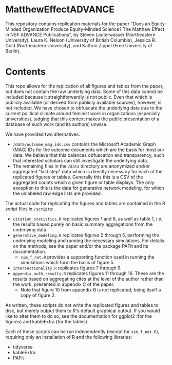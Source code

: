 # MatthewEffectADVANCE

This repository contains replication materials for the paper "Does an Equity-Minded Organization Produce Equity-Minded Science? The Matthew Effect in NSF ADVANCE Publications", by Steven Lauterwasser (Northeastern University), Laura K. Nelson (University of British Columbia), Jessica R. Gold (Northeastern University), and Kathrin Zippel (Free University of Berlin). 


# Contents

This repo allows for the replication of all figures and tables from the paper, but does not contain the raw underlying data. Some of this data cannot be included because it straightforwardly is not public. Even that which is publicly available (or derived from publicly available sources), however, is not included. We have chosen to obfuscate the underlying data due to the current political climate around feminist work in organizations (especially universities), judging that this context makes the public presentation of a database of such work (and its authors) unwise. 

We have provided two alternatives: 

- `/data/outcome_mag_ids.csv` contains the Microsoft Academic Graph (MAG) IDs for the outcome documents which are the basis for most our data. We believe that this balances obfuscation and transparency, such that interested scholars can still investigate the underlying data. 
- The remaining files in the `/data` directory are anonymized and/or aggregated "last step" data which is directly necessary for each of the replicated figures or tables. Generally this this is a CSV of the aggregated counts which a given figure or table displays. The only exception to this is the data for generative network modeling, for which the unlabeled raw edge lists are provided. 

The actual code for replicating the figures and tables are contained in the R script files in `/scripts`:

- `citation_statistics.R` replicates figures 1 and 6, as well as table 1, i.e., the results based purely on basic summary aggregations from the underlying data.
- `generative_modeling.R` replicates figures 2 through 5, performing the underlying modeling and running the necessary simulations. For details on the methods, see the paper and/or the package PAFit and its documentation.
  - `sim_f_net.R` provides a supporting function used in running the simulations which form the basis of figure 5. 
- `intersectionality.R` replicates figures 7 through 9. 
- `appendix_auth_results.R` replicates figures 11 through 16. These are the results based on aggregating cites at the level of the author rather than the work, presented in appendix C of the paper.
  - Note that figure 10 from appendix B is not replicated, being itself a copy of figure 2.

As written, these scripts do not write the replicated figures and tables to disk, but merely output them to R's default graphical output. If you would like to alter them to do so, see the documentation for ggplot2 (for the figures) and kableExtra (for the tables). 

Each of these scripts can be run independently (except for `sim_f_net.R`), requiring only an installation of R and the following libraries:

- tidyverse
- kableExtra
- PAFit




